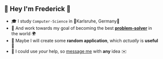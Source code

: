 ## 👋 Hey I'm **Frederick** 🐸
- 🎓 I study `Computer-Science` in 🌳Karlsruhe, Germany🌲
- 💫 And work towards my goal of becoming the best [**problem-solver**](https://github.com/FreGeh/competitiveProgrammingSetup) in the world 🌍
- 🌱 Maybe I will create some **random application**, which *actually* is **useful** 🐳
- 💬 I could use *your* help, so [message me](mailto:fregeh7@gmail.com) with **any** idea ✉️
<!--
hello stalker, what are you doing here?
-->
